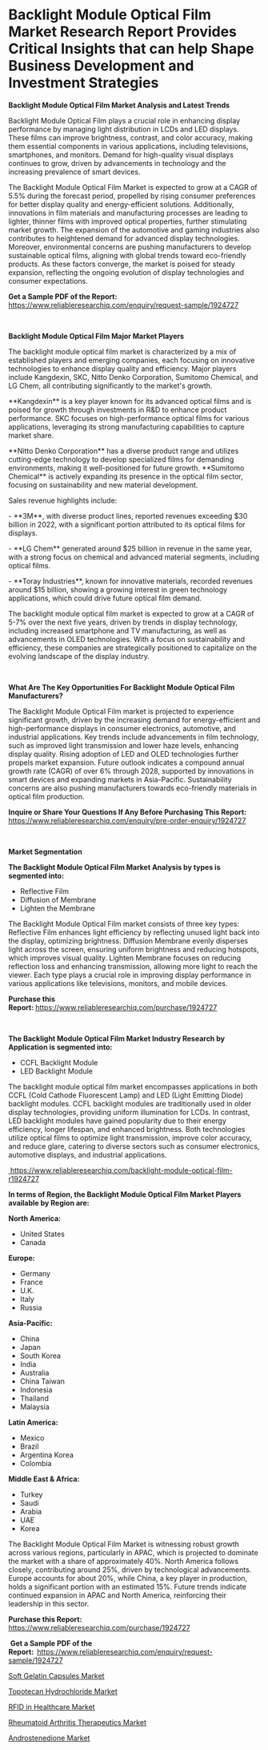 <p><h1>Backlight Module Optical Film Market Research Report Provides Critical Insights that can help Shape Business Development and Investment Strategies</h1></p><p><strong>Backlight Module Optical Film Market Analysis and Latest Trends</strong></p>
<p><p>Backlight Module Optical Film plays a crucial role in enhancing display performance by managing light distribution in LCDs and LED displays. These films can improve brightness, contrast, and color accuracy, making them essential components in various applications, including televisions, smartphones, and monitors. Demand for high-quality visual displays continues to grow, driven by advancements in technology and the increasing prevalence of smart devices.</p><p>The Backlight Module Optical Film Market is expected to grow at a CAGR of 5.5% during the forecast period, propelled by rising consumer preferences for better display quality and energy-efficient solutions. Additionally, innovations in film materials and manufacturing processes are leading to lighter, thinner films with improved optical properties, further stimulating market growth. The expansion of the automotive and gaming industries also contributes to heightened demand for advanced display technologies. Moreover, environmental concerns are pushing manufacturers to develop sustainable optical films, aligning with global trends toward eco-friendly products. As these factors converge, the market is poised for steady expansion, reflecting the ongoing evolution of display technologies and consumer expectations.</p></p>
<p><strong>Get a Sample PDF of the Report:&nbsp;</strong> <a href="https://www.reliableresearchiq.com/enquiry/request-sample/1924727?utm_campaign=1807&utm_medium=2&utm_source=Github&utm_content=ia&utm_term=24102024&utm_id=backlight-module-optical-film">https://www.reliableresearchiq.com/enquiry/request-sample/1924727</a></p>
<p>&nbsp;</p>
<p><strong>Backlight Module Optical Film Major Market Players</strong></p>
<p><p>The backlight module optical film market is characterized by a mix of established players and emerging companies, each focusing on innovative technologies to enhance display quality and efficiency. Major players include Kangdexin, SKC, Nitto Denko Corporation, Sumitomo Chemical, and LG Chem, all contributing significantly to the market's growth. </p><p>**Kangdexin** is a key player known for its advanced optical films and is poised for growth through investments in R&D to enhance product performance. SKC focuses on high-performance optical films for various applications, leveraging its strong manufacturing capabilities to capture market share.</p><p>**Nitto Denko Corporation** has a diverse product range and utilizes cutting-edge technology to develop specialized films for demanding environments, making it well-positioned for future growth. **Sumitomo Chemical** is actively expanding its presence in the optical film sector, focusing on sustainability and new material development.</p><p>Sales revenue highlights include:</p><p>- **3M**, with diverse product lines, reported revenues exceeding $30 billion in 2022, with a significant portion attributed to its optical films for displays.</p><p>- **LG Chem** generated around $25 billion in revenue in the same year, with a strong focus on chemical and advanced material segments, including optical films.</p><p>- **Toray Industries**, known for innovative materials, recorded revenues around $15 billion, showing a growing interest in green technology applications, which could drive future optical film demand.</p><p>The backlight module optical film market is expected to grow at a CAGR of 5-7% over the next five years, driven by trends in display technology, including increased smartphone and TV manufacturing, as well as advancements in OLED technologies. With a focus on sustainability and efficiency, these companies are strategically positioned to capitalize on the evolving landscape of the display industry.</p></p>
<p>&nbsp;</p>
<p><strong>What Are The Key Opportunities For Backlight Module Optical Film Manufacturers?</strong></p>
<p><p>The Backlight Module Optical Film market is projected to experience significant growth, driven by the increasing demand for energy-efficient and high-performance displays in consumer electronics, automotive, and industrial applications. Key trends include advancements in film technology, such as improved light transmission and lower haze levels, enhancing display quality. Rising adoption of LED and OLED technologies further propels market expansion. Future outlook indicates a compound annual growth rate (CAGR) of over 6% through 2028, supported by innovations in smart devices and expanding markets in Asia-Pacific. Sustainability concerns are also pushing manufacturers towards eco-friendly materials in optical film production.</p></p>
<p><strong>Inquire or Share Your Questions If Any Before Purchasing This Report:</strong> <a href="https://www.reliableresearchiq.com/enquiry/pre-order-enquiry/1924727?utm_campaign=1807&utm_medium=2&utm_source=Github&utm_content=ia&utm_term=24102024&utm_id=backlight-module-optical-film">https://www.reliableresearchiq.com/enquiry/pre-order-enquiry/1924727</a></p>
<p>&nbsp;</p>
<p><strong>Market Segmentation</strong></p>
<p><strong>The Backlight Module Optical Film Market Analysis by types is segmented into:</strong></p>
<p><ul><li>Reflective Film</li><li>Diffusion of Membrane</li><li>Lighten the Membrane</li></ul></p>
<p><p>The Backlight Module Optical Film market consists of three key types: Reflective Film enhances light efficiency by reflecting unused light back into the display, optimizing brightness. Diffusion Membrane evenly disperses light across the screen, ensuring uniform brightness and reducing hotspots, which improves visual quality. Lighten Membrane focuses on reducing reflection loss and enhancing transmission, allowing more light to reach the viewer. Each type plays a crucial role in improving display performance in various applications like televisions, monitors, and mobile devices.</p></p>
<p><strong>Purchase this Report:&nbsp;</strong><a href="https://www.reliableresearchiq.com/purchase/1924727?utm_campaign=1807&utm_medium=2&utm_source=Github&utm_content=ia&utm_term=24102024&utm_id=backlight-module-optical-film">https://www.reliableresearchiq.com/purchase/1924727</a></p>
<p>&nbsp;</p>
<p><strong>The Backlight Module Optical Film Market Industry Research by Application is segmented into:</strong></p>
<p><ul><li>CCFL Backlight Module</li><li>LED Backlight Module</li></ul></p>
<p><p>The backlight module optical film market encompasses applications in both CCFL (Cold Cathode Fluorescent Lamp) and LED (Light Emitting Diode) backlight modules. CCFL backlight modules are traditionally used in older display technologies, providing uniform illumination for LCDs. In contrast, LED backlight modules have gained popularity due to their energy efficiency, longer lifespan, and enhanced brightness. Both technologies utilize optical films to optimize light transmission, improve color accuracy, and reduce glare, catering to diverse sectors such as consumer electronics, automotive displays, and industrial applications.</p></p>
<p><a href="https://www.reliableresearchiq.com/backlight-module-optical-film-r1924727?utm_campaign=1807&utm_medium=2&utm_source=Github&utm_content=ia&utm_term=24102024&utm_id=backlight-module-optical-film">&nbsp;https://www.reliableresearchiq.com/backlight-module-optical-film-r1924727</a></p>
<p><strong>In terms of Region, the Backlight Module Optical Film Market Players available by Region are:</strong></p>
<p>
    <p> <strong> North America: </strong>
        <ul>
            <li>United States</li>
            <li>Canada</li>
        </ul>
        </p> 
    <p> <strong> Europe: </strong>
        <ul>
            <li>Germany</li>
            <li>France</li>
            <li>U.K.</li>
            <li>Italy</li>
            <li>Russia</li>
        </ul>
        </p> 
    <p> <strong> Asia-Pacific: </strong>
        <ul>
            <li>China</li>
            <li>Japan</li>
            <li>South Korea</li>
            <li>India</li>
            <li>Australia</li>
            <li>China Taiwan</li>
            <li>Indonesia</li>
            <li>Thailand</li>
            <li>Malaysia</li>
        </ul>
        </p> 
    <p> <strong> Latin America: </strong>
        <ul>
            <li>Mexico</li>
            <li>Brazil</li>
            <li>Argentina Korea</li>
            <li>Colombia</li>
        </ul>
        </p> 
    <p> <strong> Middle East & Africa: </strong>
        <ul>
            <li>Turkey</li>
            <li>Saudi</li>
            <li>Arabia</li>
            <li>UAE</li>
            <li>Korea</li>
        </ul>
    </p>
    </p>
<p><p>The Backlight Module Optical Film Market is witnessing robust growth across various regions, particularly in APAC, which is projected to dominate the market with a share of approximately 40%. North America follows closely, contributing around 25%, driven by technological advancements. Europe accounts for about 20%, while China, a key player in production, holds a significant portion with an estimated 15%. Future trends indicate continued expansion in APAC and North America, reinforcing their leadership in this sector.</p></p>
<p><strong>Purchase this Report: </strong><a href="https://www.reliableresearchiq.com/purchase/1924727?utm_campaign=1807&utm_medium=2&utm_source=Github&utm_content=ia&utm_term=24102024&utm_id=backlight-module-optical-film">https://www.reliableresearchiq.com/purchase/1924727</a></p>
<p>&nbsp;<strong>Get a Sample PDF of the Report:&nbsp;&nbsp;</strong><a href="https://www.reliableresearchiq.com/enquiry/request-sample/1924727?utm_campaign=1807&utm_medium=2&utm_source=Github&utm_content=ia&utm_term=24102024&utm_id=backlight-module-optical-film">https://www.reliableresearchiq.com/enquiry/request-sample/1924727</a></p>
<p><strong></strong></p>
<p><p><a href="https://www.linkedin.com/pulse/soft-gelatin-capsules-market-overview-global-trends-future-lnl9e?utm_campaign=1807&utm_medium=2&utm_source=Github&utm_content=ia&utm_term=24102024&utm_id=backlight-module-optical-film">Soft Gelatin Capsules Market</a></p><p><a href="https://www.linkedin.com/pulse/topotecan-hydrochloride-market-size-status-forecast-2024-2031-ycqoe?utm_campaign=1807&utm_medium=2&utm_source=Github&utm_content=ia&utm_term=24102024&utm_id=backlight-module-optical-film">Topotecan Hydrochloride Market</a></p><p><a href="https://www.linkedin.com/pulse/rfid-healthcare-market-revolution-size-share-emerging-trends-lfduf?utm_campaign=1807&utm_medium=2&utm_source=Github&utm_content=ia&utm_term=24102024&utm_id=backlight-module-optical-film">RFID in Healthcare Market</a></p><p><a href="https://www.linkedin.com/pulse/rheumatoid-arthritis-therapeutics-market-outlook-current-assessment-09rjf?utm_campaign=1807&utm_medium=2&utm_source=Github&utm_content=ia&utm_term=24102024&utm_id=backlight-module-optical-film">Rheumatoid Arthritis Therapeutics Market</a></p><p><a href="https://www.linkedin.com/pulse/androstenedione-market-strategic-insights-product-evolution-aqfje?utm_campaign=1807&utm_medium=2&utm_source=Github&utm_content=ia&utm_term=24102024&utm_id=backlight-module-optical-film">Androstenedione Market</a></p></p>